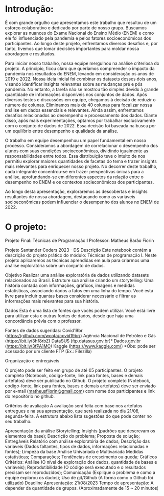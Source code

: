 # Introdução:
É com grande orgulho que apresentamos este trabalho que resultou de um esforço colaborativo e dedicado por parte de nosso grupo. Buscamos explorar as nuances do Exame Nacional do Ensino Médio (ENEM) e como ele foi influenciado pela pandemia e pelos fatores socioeconômicos dos participantes. Ao longo deste projeto, enfrentamos diversos desafios e, por tanto, tivemos que tomar decisões importantes para moldar nossa abordagem e resultados.


Para iniciar nosso trabalho, nossa equipe mergulhou na análise criteriosa do projeto. A principio, ficou claro que queríamos compreender o impacto da pandemia nos resultados do ENEM, levando em consideração os anos de 2019 e 2022. Nossa ideia inicial foi combinar os datasets desses dois anos, visando identificar insights relevantes sobre as mudanças pré e pós pandemia.
No entanto, a tarefa não se mostrou tão simples devido à grande quantidade de informações disponíveis nos conjuntos de dados. Após diversos testes e discussões em equipe, chegamos à decisão de reduzir o número de colunas. Eliminamos mais de 40 colunas para focalizar nossa análise em dados essenciais e relevantes. Ainda assim, enfrentamos desafios relacionados ao desempenho e processamento dos dados. Diante disso, após mais experimentações, optamos por trabalhar exclusivamente com o conjunto de dados de 2022. Essa decisão foi baseada na busca por um equilíbrio entre desempenho e qualidade da análise.



O trabalho em equipe desempenhou um papel fundamental em nosso processo. Consideramos a abordagem de correlacionar o desempenho dos alunos com suas condições socioeconômicas, dividindo igualmente as responsabilidades entre todos. Essa distribuição teve o intuito de nos permitiu explorar maiores quantidades de facetas do tema e trazer insights mais relevantes para enriquecer nosso projeto.
No decorrer deste trabalho, cada integrante concentrou-se em trazer perspectivas únicas para a análise, aprofundando-se em diferentes aspectos da relação entre o desempenho no ENEM e os contextos socieconômicos dos participantes.

Ao longo desta apresentação, exploraremos as descobertas e insights resultantes de nossa abordagem, destacando como as variáveis socioeconômicas podem influenciar o desempenho dos alunos no ENEM de 2022.




# O projeto:
Projeto Final: Técnicas de Programação I
Professor: Matheus Barão Fiorin

Projeto Santander Coders 2023 - DS
Descrição
Este notebook contém a descrição do projeto prático do módulo: Técnicas de programação I. Neste projeto aplicaremos as técnicas aprendidas em aula para criarmos uma análise exploratória sobre um conjunto de dados.

Objetivo
Realizar uma análise exploratória de dados utilizando datasets relacionados ao Brasil. Estruture sua análise criando um storytelling: Uma história contada com informações, gráficos, imagens e medidas estatísticas, associando dados a fatos em uma linha do tempo. Você está livre para incluir quantas bases considerar necessário e filtrar as informações mais relevantes para sua história.

Dados
Esta é uma lista de fontes que vocês podem utilizar. Você está livre para utilizar esta e outras fontes de dados, desde que haja uma concordância prévia com o professor.

Fontes de dados sugeridas:
Covid19br (https://github.com/wcota/covid19br/)
Agência Nacional de Petróleo e Gás (https://bit.ly/3hf8rbZ)
DataSUS (ftp.datasus.gov.br)*
Dados.gov.br (https://bit.ly/3fPA1MO)
Kaggle (https://www.kaggle.com/)
*Obs: pode ser acessado por um cliente FTP (Ex.: Filezilla)

Organização e entregáveis

O projeto pode ser feito em grupo de até 05 participantes.
O projeto completo (Notebook, código-fonte, link para fontes, bases e demais artefatos) deve ser publicado no Github.
O projeto completo (Notebook, código-fonte, link para fontes, bases e demais artefatos) deve ser enviado por e-mail (matheusfiiorin@gmail.com) com nome dos participantes e link do repositório no github.

Critérios de avaliação
A avaliação será feita com base nos artefatos entregues e na sua apresentação, que será realizada no dia 21/08, segunda-feira.
A estrutura abaixo lista sugestões do que pode conter no seu trabalho.

Apresentação da análise
Storytelling;
Insights (padrões que descrevam os elementos da base);
Descrição do problema;
Proposta de solução;
Entregáveis
Relatório com análise exploratória de dados;
Descrição das variáveis (Dados faltantes, tipos de dados, informações relacionadas e fontes);
Limpeza da base
Análise Univariada e Multivariada
Medidas estatísticas;
Comparações;
Tendências de crescimento ou queda;
Gráficos
Critérios:
Análise (O nível de exploração dos dados, quantidade de bases e variáveis);
Reprodutibilidade (O código será executado e o resultados precisam ser reproduzidos);
Comunicação (Explique o problema e como a equipe explorou os dados);
Uso de git/Github (A forma como o Github foi utilizado)
Deadline
Apresentação: 21/08/2023
Tempo de apresentação: A depender da quantidade de grupos. (Aproximadamente de 15 ~ 20 minutos)
